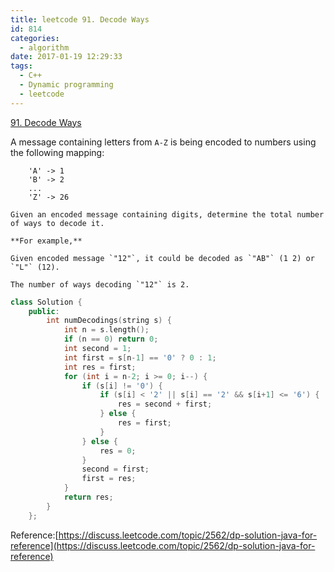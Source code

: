 ```yaml
---
title: leetcode 91. Decode Ways
id: 814
categories:
  - algorithm
date: 2017-01-19 12:29:33
tags:
  - C++
  - Dynamic programming
  - leetcode
---
```


[91\. Decode Ways](https://leetcode.com/problems/decode-ways/)

A message containing letters from `A-Z` is being encoded to numbers using the following mapping:
```
    'A' -> 1
    'B' -> 2
    ...
    'Z' -> 26
```

    Given an encoded message containing digits, determine the total number of ways to decode it.

    **For example,**

    Given encoded message `"12"`, it could be decoded as `"AB"` (1 2) or `"L"` (12).

    The number of ways decoding `"12"` is 2.


``` cpp
class Solution {
    public:
        int numDecodings(string s) {
            int n = s.length();
            if (n == 0) return 0;
            int second = 1;
            int first = s[n-1] == '0' ? 0 : 1;
            int res = first;
            for (int i = n-2; i >= 0; i--) {
                if (s[i] != '0') {
                    if (s[i] < '2' || s[i] == '2' && s[i+1] <= '6') {
                        res = second + first;
                    } else {
                        res = first;
                    }
                } else {
                    res = 0;
                }
                second = first;
                first = res;
            }
            return res;
        }
    };
```

Reference:[https://discuss.leetcode.com/topic/2562/dp-solution-java-for-reference](https://discuss.leetcode.com/topic/2562/dp-solution-java-for-reference)